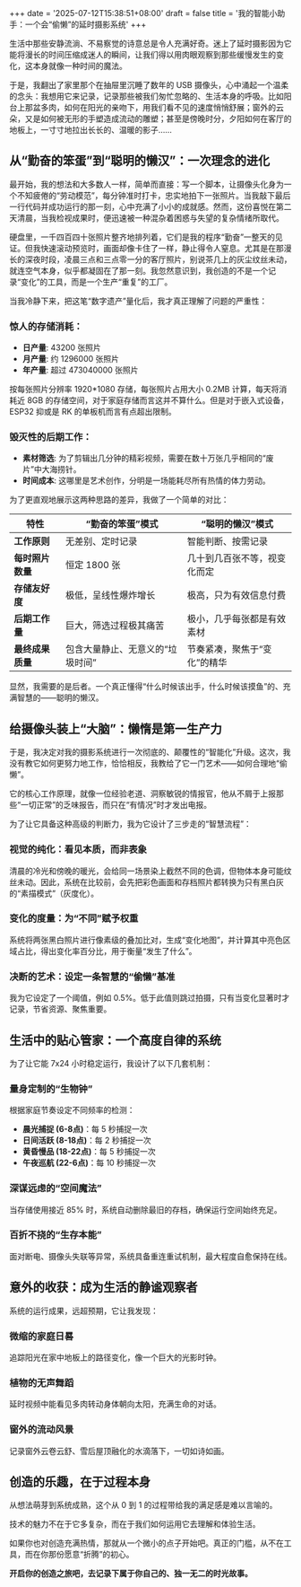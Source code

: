 +++
date = '2025-07-12T15:38:51+08:00'
draft = false
title = '我的智能小助手：一个会“偷懒”的延时摄影系统'
+++

生活中那些安静流淌、不易察觉的诗意总是令人充满好奇。迷上了延时摄影因为它能将漫长的时间压缩成迷人的瞬间，让我们得以用肉眼观察到那些缓慢发生的变化，这本身就像一种时间的魔法。

于是，我翻出了家里那个在抽屉里沉睡了数年的 USB 摄像头，心中涌起一个温柔的念头：我想用它来记录，记录那些被我们匆忙忽略的、生活本身的呼吸。比如阳台上那盆多肉，如何在阳光的亲吻下，用我们看不见的速度悄悄舒展；窗外的云朵，又是如何被无形的手塑造成流动的雕塑；甚至是傍晚时分，夕阳如何在客厅的地板上，一寸寸地拉出长长的、温暖的影子……

## 从“勤奋的笨蛋”到“聪明的懒汉”：一次理念的进化

最开始，我的想法和大多数人一样，简单而直接：写一个脚本，让摄像头化身为一个不知疲倦的“劳动模范”，每分钟准时打卡，忠实地拍下一张照片。当我敲下最后一行代码并成功运行的那一刻，心中充满了小小的成就感。然而，这份喜悦在第二天清晨，当我检视成果时，便迅速被一种混杂着困惑与失望的复杂情绪所取代。

硬盘里，一千四百四十张照片整齐地排列着，它们是我的程序“勤奋”一整天的见证。但我快速滚动预览时，画面却像卡住了一样，静止得令人窒息。尤其是在那漫长的深夜时段，凌晨三点和三点零一分的客厅照片，别说茶几上的灰尘纹丝未动，就连空气本身，似乎都凝固在了那一刻。我忽然意识到，我创造的不是一个记录“变化”的工具，而是一个生产“重复”的工厂。

当我冷静下来，把这笔“数字遗产”量化后，我才真正理解了问题的严重性：

### 惊人的存储消耗：

- **日产量**: 43200 张照片  
- **月产量**: 约 1296000 张照片  
- **年产量**: 超过 473040000 张照片  

按每张照片分辨率 1920\*1080 存储，每张照片占用大小 0.2MB 计算，每天将消耗近 8GB 的存储空间，对于家庭存储而言这并不算什么。但是对于嵌入式设备，ESP32 抑或是 RK 的单板机而言有点超出限制。

### 毁灭性的后期工作：

- **素材筛选**: 为了剪辑出几分钟的精彩视频，需要在数十万张几乎相同的“废片”中大海捞针。  
- **时间成本**: 这哪里是艺术创作，分明是一场能耗尽所有热情的体力劳动。

为了更直观地展示这两种思路的差异，我做了一个简单的对比：

| 特性         | “勤奋的笨蛋”模式         | “聪明的懒汉”模式       |
| ---------- | ----------------- | --------------- |
| **工作原则**   | 无差别、定时记录          | 智能判断、按需记录       |
| **每时照片数量** | 恒定 1800 张         | 几十到几百张不等，视变化而定  |
| **存储友好度**  | 极低，呈线性爆炸增长        | 极高，只为有效信息付费     |
| **后期工作量**  | 巨大，筛选过程极其痛苦       | 极小，几乎每张都是有效素材   |
| **最终成果质量** | 包含大量静止、无意义的“垃圾时间” | 节奏紧凑，聚焦于“变化”的精华 |

显然，我需要的是后者。一个真正懂得“什么时候该出手，什么时候该摸鱼”的、充满智慧的——聪明的懒汉。

## 给摄像头装上“大脑”：懒惰是第一生产力

于是，我决定对我的摄影系统进行一次彻底的、颠覆性的“智能化”升级。这次，我没有教它如何更努力地工作，恰恰相反，我教给了它一门艺术——如何合理地“偷懒”。

它的核心工作原理，就像一位经验老道、洞察敏锐的情报官，他从不屑于上报那些“一切正常”的乏味报告，而只在“有情况”时才发出电报。

为了让它具备这种高级的判断力，我为它设计了三步走的“智慧流程”：

### 视觉的纯化：看见本质，而非表象

清晨的冷光和傍晚的暖光，会给同一场景染上截然不同的色调，但物体本身可能纹丝未动。因此，系统在比较前，会先把彩色画面和存档照片都转换为只有黑白灰的“素描模式”（灰度化）。

### 变化的度量：为“不同”赋予权重

系统将两张黑白照片进行像素级的叠加比对，生成“变化地图”，并计算其中亮色区域占比，得出变化率百分比，用于衡量“发生了什么”。

### 决断的艺术：设定一条智慧的“偷懒”基准

我为它设定了一个阈值，例如 0.5%。低于此值则跳过拍摄，只有当变化显著时才记录，节省资源、聚焦重要。

## 生活中的贴心管家：一个高度自律的系统

为了让它能 7x24 小时稳定运行，我设计了以下几套机制：

### 量身定制的“生物钟”

根据家庭节奏设定不同频率的检测：

- **晨光捕捉 (6-8点)**：每 5 秒捕捉一次  
- **日间活跃 (8-18点)**：每 2 秒捕捉一次  
- **黄昏慢品 (18-22点)**：每 5 秒捕捉一次  
- **午夜巡航 (22-6点)**：每 10 秒捕捉一次  

### 深谋远虑的“空间魔法”

当存储使用接近 85% 时，系统自动删除最旧的存档，确保运行空间始终充足。

### 百折不挠的“生存本能”

面对断电、摄像头失联等异常，系统具备重连重试机制，最大程度自愈保持在线。

## 意外的收获：成为生活的静谧观察者

系统的运行成果，远超预期，它让我发现：

### 微缩的家庭日晷

追踪阳光在家中地板上的路径变化，像一个巨大的光影时钟。

### 植物的无声舞蹈

延时视频中能看见多肉转动身体朝向太阳，充满生命的对话。

### 窗外的流动风景

记录窗外云卷云舒、雪后屋顶融化的水滴落下，一切如诗如画。

## 创造的乐趣，在于过程本身

从想法萌芽到系统成熟，这个从 0 到 1 的过程带给我的满足感是难以言喻的。

技术的魅力不在于它多复杂，而在于我们如何运用它去理解和体验生活。

如果你也对创造充满热情，那就从一个微小的点子开始吧。真正的门槛，从不在工具，而在你那份愿意“折腾”的初心。

**开启你的创造之旅吧，去记录下属于你自己的、独一无二的时光故事。**
